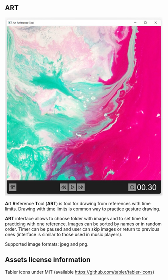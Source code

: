 ## ART

![ART](art.jpg)

**A**rt **R**eference **T**ool (**ART**) is tool for drawing from references with time limits. Drawing with time limits is common way to practice gesture drawing.

**ART** interface allows to choose folder with images and to set time for practicing with one reference. Images can be sorted by names or in random order. Timer can be paused and user can skip images or return to previous ones (interface is similar to those used in music players).

Supported image formats: jpeg and png.

## Assets license information

Tabler icons under MIT (available https://github.com/tabler/tabler-icons)